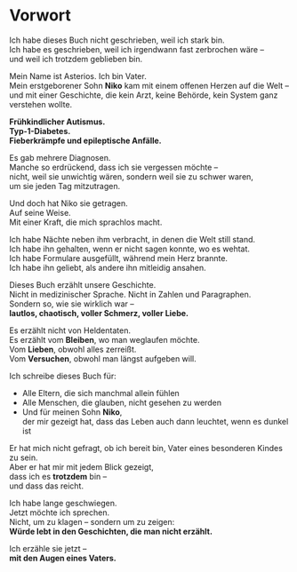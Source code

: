 # Vorwort

Ich habe dieses Buch nicht geschrieben, weil ich stark bin.  
Ich habe es geschrieben, weil ich irgendwann fast zerbrochen wäre –  
und weil ich trotzdem geblieben bin.

Mein Name ist Asterios. Ich bin Vater.  
Mein erstgeborener Sohn **Niko** kam mit einem offenen Herzen auf die Welt –  
und mit einer Geschichte, die kein Arzt, keine Behörde, kein System ganz verstehen wollte.

**Frühkindlicher Autismus.  
Typ-1-Diabetes.  
Fieberkrämpfe und epileptische Anfälle.**

Es gab mehrere Diagnosen.  
Manche so erdrückend, dass ich sie vergessen möchte –  
nicht, weil sie unwichtig wären, sondern weil sie zu schwer waren,  
um sie jeden Tag mitzutragen.

Und doch hat Niko sie getragen.  
Auf seine Weise.  
Mit einer Kraft, die mich sprachlos macht.

Ich habe Nächte neben ihm verbracht, in denen die Welt still stand.  
Ich habe ihn gehalten, wenn er nicht sagen konnte, wo es wehtat.  
Ich habe Formulare ausgefüllt, während mein Herz brannte.  
Ich habe ihn geliebt, als andere ihn mitleidig ansahen.

Dieses Buch erzählt unsere Geschichte.  
Nicht in medizinischer Sprache. Nicht in Zahlen und Paragraphen.  
Sondern so, wie sie wirklich war –  
**lautlos, chaotisch, voller Schmerz, voller Liebe.**

Es erzählt nicht von Heldentaten.  
Es erzählt vom **Bleiben**, wo man weglaufen möchte.  
Vom **Lieben**, obwohl alles zerreißt.  
Vom **Versuchen**, obwohl man längst aufgeben will.

Ich schreibe dieses Buch für:

- Alle Eltern, die sich manchmal allein fühlen  
- Alle Menschen, die glauben, nicht gesehen zu werden  
- Und für meinen Sohn **Niko**,  
  der mir gezeigt hat, dass das Leben auch dann leuchtet, wenn es dunkel ist

Er hat mich nicht gefragt, ob ich bereit bin, Vater eines besonderen Kindes zu sein.  
Aber er hat mir mit jedem Blick gezeigt,  
dass ich es **trotzdem** bin –  
und dass das reicht.

Ich habe lange geschwiegen.  
Jetzt möchte ich sprechen.  
Nicht, um zu klagen – sondern um zu zeigen:  
**Würde lebt in den Geschichten, die man nicht erzählt.**

Ich erzähle sie jetzt –  
**mit den Augen eines Vaters.**
